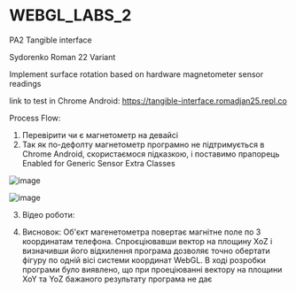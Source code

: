 # WEBGL_LABS_2
PA2 Tangible interface

Sydorenko Roman 22 Variant

Implement surface rotation based on hardware magnetometer sensor readings

link to test in Chrome Android: https://tangible-interface.romadjan25.repl.co

Process Flow:
1. Перевірити чи є магнетометр на девайсі
2. Так як по-дефолту магнетометр програмно не підтримується в Chrome Android, скористаємося підказкою, і поставимо прапорець Enabled for Generic Sensor Extra Classes

![image](https://github.com/romadjan/WEBGL_LABS_2/assets/81487530/e8e11b3a-5c1c-4a94-8082-76fcaa9cf444)

![image](https://github.com/romadjan/WEBGL_LABS_2/assets/81487530/fc92247c-ec9a-4d2c-b6db-c2dc168e3657)

3. Відео роботи:

4. Висновок: Об'єкт магенетометра повертає магнітне поле по 3 координатам телефона. Спроєціювавши вектор на площину XoZ і визначивши його відхилення програма дозволяє точно обертати фігуру по одній вісі системи координат WebGL. В ході розробки програми було виявлено, що при проеціюванні вектору на площини XoY та YoZ бажаного результату програма не дає
